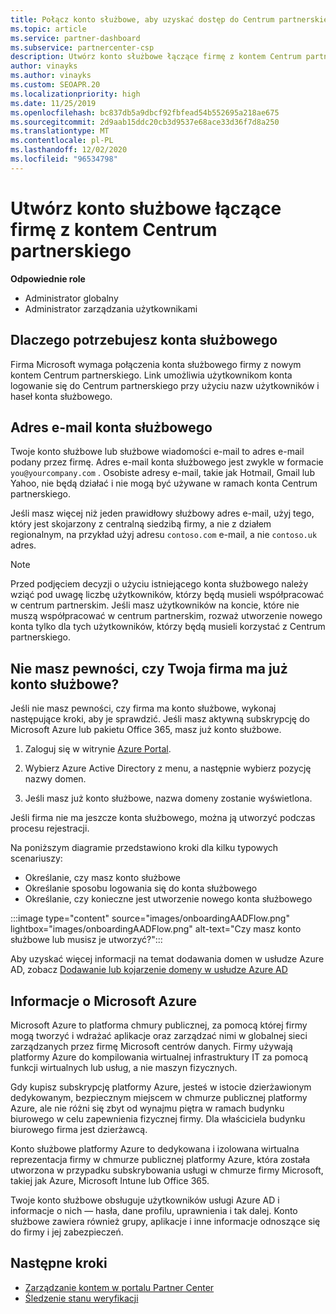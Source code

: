 ```yaml
---
title: Połącz konto służbowe, aby uzyskać dostęp do Centrum partnerskiego
ms.topic: article
ms.service: partner-dashboard
ms.subservice: partnercenter-csp
description: Utwórz konto służbowe łączące firmę z kontem Centrum partnerskiego. Dzięki temu pracownicy w firmie mogą uzyskiwać dostęp do Centrum partnerskiego.
author: vinayks
ms.author: vinayks
ms.custom: SEOAPR.20
ms.localizationpriority: high
ms.date: 11/25/2019
ms.openlocfilehash: bc837db5a9dbcf92fbfead54b552695a218ae675
ms.sourcegitcommit: 2d9aab15ddc20cb3d9537e68ace33d36f7d8a250
ms.translationtype: MT
ms.contentlocale: pl-PL
ms.lasthandoff: 12/02/2020
ms.locfileid: "96534798"
---
```

# <a name="create-a-work-account-that-links-your-company-to-your-partner-center-account"></a>Utwórz konto służbowe łączące firmę z kontem Centrum partnerskiego

**Odpowiednie role**

- Administrator globalny
- Administrator zarządzania użytkownikami

## <a name="why-you-need-a-work-account"></a>Dlaczego potrzebujesz konta służbowego

Firma Microsoft wymaga połączenia konta służbowego firmy z nowym kontem Centrum partnerskiego. Link umożliwia użytkownikom konta logowanie się do Centrum partnerskiego przy użyciu nazw użytkowników i haseł konta służbowego.

## <a name="the-work-account-email-address"></a>Adres e-mail konta służbowego

Twoje konto służbowe lub służbowe wiadomości e-mail to adres e-mail podany przez firmę. Adres e-mail konta służbowego jest zwykle w formacie `you@yourcompany.com` . Osobiste adresy e-mail, takie jak Hotmail, Gmail lub Yahoo, nie będą działać i nie mogą być używane w ramach konta Centrum partnerskiego.

Jeśli masz więcej niż jeden prawidłowy służbowy adres e-mail, użyj tego, który jest skojarzony z centralną siedzibą firmy, a nie z działem regionalnym, na przykład użyj adresu `contoso.com` e-mail, a nie `contoso.uk` adres.

> [!NOTE]  
> Przed podjęciem decyzji o użyciu istniejącego konta służbowego należy wziąć pod uwagę liczbę użytkowników, którzy będą musieli współpracować w centrum partnerskim. Jeśli masz użytkowników na koncie, które nie muszą współpracować w centrum partnerskim, rozważ utworzenie nowego konta tylko dla tych użytkowników, którzy będą musieli korzystać z Centrum partnerskiego.

## <a name="not-sure-if-your-company-already-has-a-work-account"></a>Nie masz pewności, czy Twoja firma ma już konto służbowe?

Jeśli nie masz pewności, czy firma ma konto służbowe, wykonaj następujące kroki, aby je sprawdzić. Jeśli masz aktywną subskrypcję do Microsoft Azure lub pakietu Office 365, masz już konto służbowe.

1. Zaloguj się w witrynie [Azure Portal](https://portal.azure.com).

2. Wybierz Azure Active Directory z menu, a następnie wybierz pozycję nazwy domen.

3. Jeśli masz już konto służbowe, nazwa domeny zostanie wyświetlona.

Jeśli firma nie ma jeszcze konta służbowego, można ją utworzyć podczas procesu rejestracji.

Na poniższym diagramie przedstawiono kroki dla kilku typowych scenariuszy:

- Określanie, czy masz konto służbowe
- Określanie sposobu logowania się do konta służbowego
- Określanie, czy konieczne jest utworzenie nowego konta służbowego

:::image type="content" source="images/onboardingAADFlow.png" lightbox="images/onboardingAADFlow.png" alt-text="Czy masz konto służbowe lub musisz je utworzyć?":::

Aby uzyskać więcej informacji na temat dodawania domen w usłudze Azure AD, zobacz [Dodawanie lub kojarzenie domeny w usłudze Azure AD](/azure/active-directory/active-directory-add-domain)

## <a name="about-microsoft-azure"></a>Informacje o Microsoft Azure

Microsoft Azure to platforma chmury publicznej, za pomocą której firmy mogą tworzyć i wdrażać aplikacje oraz zarządzać nimi w globalnej sieci zarządzanych przez firmę Microsoft centrów danych. Firmy używają platformy Azure do kompilowania wirtualnej infrastruktury IT za pomocą funkcji wirtualnych lub usług, a nie maszyn fizycznych.

Gdy kupisz subskrypcję platformy Azure, jesteś w istocie dzierżawionym dedykowanym, bezpiecznym miejscem w chmurze publicznej platformy Azure, ale nie różni się zbyt od wynajmu piętra w ramach budynku biurowego w celu zapewnienia fizycznej firmy. Dla właściciela budynku biurowego firma jest dzierżawcą.

Konto służbowe platformy Azure to dedykowana i izolowana wirtualna reprezentacja firmy w chmurze publicznej platformy Azure, która została utworzona w przypadku subskrybowania usługi w chmurze firmy Microsoft, takiej jak Azure, Microsoft Intune lub Office 365.

Twoje konto służbowe obsługuje użytkowników usługi Azure AD i informacje o nich — hasła, dane profilu, uprawnienia i tak dalej. Konto służbowe zawiera również grupy, aplikacje i inne informacje odnoszące się do firmy i jej zabezpieczeń.

## <a name="next-steps"></a>Następne kroki

- [Zarządzanie kontem w portalu Partner Center](partner-center-account-setup.md)
- [Śledzenie stanu weryfikacji](verification-responses.md)